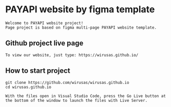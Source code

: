 # PAYAPI website by figma template
```shell
Welcome to PAYAPI website project!  
Page project is based on figma multi-page PAYAPI website template.
```

## Github project live page
```shell 
To view our website, just type: https://wirusas.github.io/
```

## How to start project
```shell
git clone https://github.com/wirusas/wirusas.github.io
cd wirusas.github.io
```

``With the files open in Visual Studio Code, press the Go Live button at the bottom of the window to launch the files with Live Server.``
